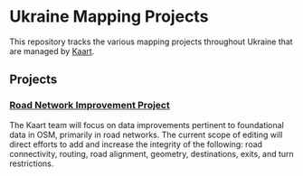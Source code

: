 # Ukraine Mapping Projects
This repository tracks the various mapping projects throughout Ukraine that are managed by [Kaart](https://github.com/KaartGroup/Ukraine/blob/master/KAART.md "Kaart").

## Projects

### [Road Network Improvement Project](https://github.com/KaartGroup/Ukraine/projects/1 "Project 1")
The Kaart team will focus on data improvements pertinent to foundational data in OSM, primarily in road networks. The current scope of editing will direct efforts to add and increase the integrity of the following: road connectivity, routing, road alignment, geometry, destinations, exits, and turn restrictions.
